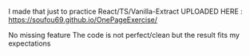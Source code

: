 I made that just to practice React/TS/Vanilla-Extract
UPLOADED HERE : https://soufou69.github.io/OnePageExercise/


No missing feature
The code is not perfect/clean but the result fits my expectations 
